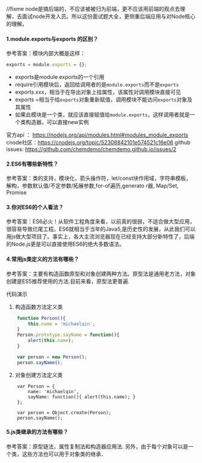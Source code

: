 //fixme node是搞后端的，不应该被被归为前端，更不应该用前端的观点去理解，去面试node开发人员。所以这份面试题大全，更侧重后端应用与对Node核心的理解。

#### 1.module.exports与exports 的区别？
参考答案：模块内部大概是这样：
```javascript
exports = module.exports = {};
```
- exports是module.exports的一个引用
- require引用模块后，返回给调用者的是`module.exports`而不是`exports`
- exports.xxx，相当于在导出对象上挂属性，该属性对调用模块直接可见
- exports =相当于给`exports`对象重新赋值，调用模块不能访问`exports`对象及其属性
- 如果此模块是一个类，就应该直接赋值给`module.exports`，这样调用者就是一个类构造器，可以直接new实例

官方api ： https://nodejs.org/api/modules.html#modules_module_exports
cnode社区：https://cnodejs.org/topic/52308842101e574521c16e06
github issues: https://github.com/chemdemo/chemdemo.github.io/issues/2

#### 2.ES6有哪些新特性？

参考答案：类的支持，模块化，箭头操作符，let/const块作用域，字符串模板，解构，参数默认值/不定参数/拓展参数,for-of遍历,generato
r器, Map/Set, Promise

#### 3.你对ES6的个人看法？

参考答案：ES6必火！从软件工程角度来看，以前真的很弱，不适合做大型应用，很容易导致烂尾工程。ES6就相当于当年的Java5,是历史性的发展，从此我们可以用js做大型项目了。事实上，各大主流浏览器现在已经支持大部分新特性了，后端的Node.js更是可以直接使用ES6的绝大多数语法。

#### 4.常用js类定义的方法有哪些？  

参考答案：主要有构造函数原型和对象创建两种方法。原型法是通用老方法，对象创建是ES5推荐使用的方法.目前来看，原型法更普遍.  

代码演示  
1) 构造函数方法定义类  
```javascript
	function Person(){
		this.name = 'michaelqin';
	}
	Person.prototype.sayName = function(){
		alert(this.name);
	}

	var person = new Person();
	person.sayName();
```
2) 对象创建方法定义类  
```
	var Person = {
		name: 'michaelqin',
		sayName: function(){ alert(this.name); }
	};

	var person = Object.create(Person);
	person.sayName();
```

#### 5.js类继承的方法有哪些？

参考答案：原型链法，属性复制法和构造器应用法.  另外，由于每个对象可以是一个类，这些方法也可以用于对象类的继承．

